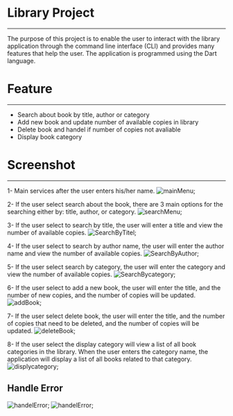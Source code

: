 # Library Project
***
The purpose of this project is to enable the user to interact with the library application through the command line interface (CLI) and provides many features that help the user. The application is programmed using the Dart language. 


# Feature
****
* Search about book by title, author or category
* Add new book and update number of available copies in library
* Delete book and handel if number of copies not avaliable
* Display book category


# Screenshot
***
1- Main services after the user enters his/her name.
![mainMenu](/Users/lujain/Desktop/FlutterBootcam/week1/libraryproject/img/mainMenu.png);

2- If the user select search about the book, there are 3 main options for the searching either by: title, author, or category.
![searchMenu](/Users/lujain/Desktop/FlutterBootcam/week1/libraryproject/img/searchMenu.png);

3- If the user select to search by title, the user will enter a title and view the number of available copies.
![SearchByTitel](/Users/lujain/Desktop/FlutterBootcam/week1/libraryproject/img/searchByTitle.png);


4- If the user select to search by author name, the user will enter the author name and view the number of available copies.
![SearchByAuthor](/Users/lujain/Desktop/FlutterBootcam/week1/libraryproject/img/searchByAuthor.png);


5- If the user select search by category, the user will enter the category and view the number of available copies.
![SearchBycategory](/Users/lujain/Desktop/FlutterBootcam/week1/libraryproject/img/searchByCategory.png);

6- If the user select to add a new book, the user will enter the title, and the number of new copies, and the number of copies will be updated.
![addBook](/Users/lujain/Desktop/FlutterBootcam/week1/libraryproject/img/addbook.png);

7- If the user select delete book, the user will enter the title, and the number of copies that need to be deleted, and the number of copies will be updated.
![deleteBook](/Users/lujain/Desktop/FlutterBootcam/week1/libraryproject/img/deletebook.png);


8- If the user select the display category will view a list of all book categories in the library. When the user enters the category name, the application will display a list of all books related to that category.
![displycategory](/Users/lujain/Desktop/FlutterBootcam/week1/libraryproject/img/displaycategory.png);

## Handle Error
![handelError](/Users/lujain/Desktop/FlutterBootcam/week1/libraryproject/img/handelError.png);
![handelError](/Users/lujain/Desktop/FlutterBootcam/week1/libraryproject/img/handelError2.png);



